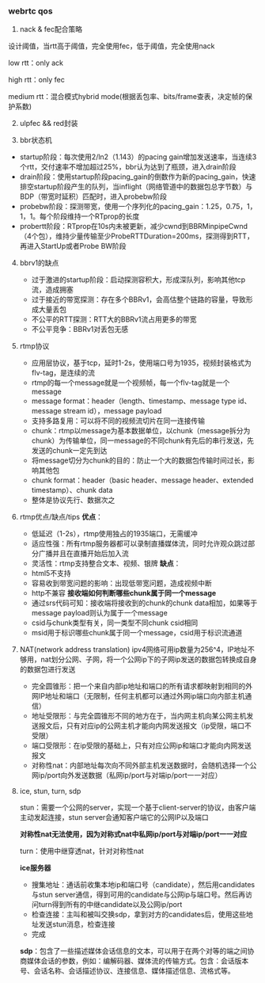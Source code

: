 ### webrtc qos
1. nack & fec配合策略

  设计阈值，当rtt高于阈值，完全使用fec，低于阈值，完全使用nack
  
  low rtt：only ack
  
  high rtt：only fec
  
  medium rtt：混合模式hybrid mode(根据丢包率、bits/frame查表，决定帧的保护系数)
  
2. ulpfec && red封装

3. bbr状态机

  - startup阶段：每次使用2/ln2（1.143）的pacing gain增加发送速率，当连续3个rtt，交付速率不增加超过25%，bbr认为达到了瓶颈，进入drain阶段
  - drain阶段：使用startup阶段pacing_gain的倒数作为新的pacing_gain，快速排空startup阶段产生的队列，当inflight（网络管道中的数据包总字节数）与BDP（带宽时延积）匹配时，进入probebw阶段
  - probebw阶段：探测带宽，使用一个序列化的pacing_gain：1.25，0.75，1，1，1。每个阶段维持一个RTprop的长度
  - probertt阶段：RTprop在10s内未被更新，减少cwnd到BBRMinpipeCwnd（4个包），维持少量传输至少ProbeRTTDuration=200ms，探测得到RTT，再进入StartUp或者Probe BW阶段

4. bbrv1的缺点
   - 过于激进的startup阶段：启动探测容积大，形成深队列，影响其他tcp流，造成拥塞
   - 过于接近的带宽探测：存在多个BBRv1，会高估整个链路的容量，导致形成大量丢包
   - 不公平的RTT探测：RTT大的BBRv1流占用更多的带宽
   - 不公平竞争：BBRv1对丢包无感

5. rtmp协议
   - 应用层协议，基于tcp，延时1-2s，使用端口号为1935，视频封装格式为flv-tag，是连续的流
   - rtmp的每一个message就是一个视频帧，每一个flv-tag就是一个message
   - message format：header（length、timestamp、message type id、message stream id），message payload
   - 支持多路复用：可以将不同的视频流切片在同一连接传输
   - chunk：rtmp以message为基本数据单位，以chunk（message拆分为chunk）为传输单位，同一message的不同chunk有先后的串行发送，先发送的chunk一定先到达
   - 将message切分为chunk的目的：防止一个大的数据包传输时间过长，影响其他包
   - chunk format：header（basic header、message header、extended timestamp）、chunk data
   - 整体是协议先行、数据次之

6. rtmp优点/缺点/tips
   **优点**：
   - 低延迟（1-2s），rtmp使用独占的1935端口，无需缓冲
   - 适应性强：所有rtmp服务器都可以录制直播媒体流，同时允许观众跳过部分广播并且在直播开始后加入流
   - 灵活性：rtmp支持整合文本、视频、银牌
  **缺点**：
   - html5不支持
   - 容易收到带宽问题的影响：出现低带宽问题，造成视频中断
   - http不兼容
  **接收端如何判断哪些chunk属于同一个message**
   - 通过srs代码可知：接收端将接收到的chunk的chunk data相加，如果等于message payload则认为属于一个message
   - csid与chunk类型有关，同一类型不同chunk csid相同
   - msid用于标识哪些chunk属于同一个message，csid用于标识流通道

7. NAT(network address translation)
   ipv4网络可用ip数量为256^4，IP地址不够用，nat划分公网、子网，将一个公网ip下的子网ip发送的数据包转换成自身的数据包进行发送
   - 完全圆锥形：把一个来自内部ip地址和端口的所有请求都映射到相同的外网IP地址和端口（无限制，任何主机都可以通过外网ip端口向内部主机通信）
   - 地址受限形：与完全圆锥形不同的地方在于，当内网主机向某公网主机发送报文后，只有对应ip的公网主机才能向内网发送报文（ip受限，端口不受限）
   - 端口受限形：在ip受限的基础上，只有对应公网ip和端口才能向内网发送报文
   - 对称性nat：内部地址每次向不同外部主机发送数据时，会随机选择一个公网ip/port向外发送数据（私网ip/port与对端ip/port一一对应）

8. ice, stun, turn, sdp

    stun：需要一个公网的server，实现一个基于client-server的协议，由客户端主动发起连接，stun server会通知客户端它的公网IP以及端口

   **对称性nat无法使用，因为对称式nat中私网ip/port与对端ip/port一一对应**

   turn：使用中继穿透nat，针对对称性nat

   **ice服务器**
   - 搜集地址：通话前收集本地ip和端口号（candidate），然后用candidates与stun server通信，得到可用的candidate与公网ip与端口号。然后再访问turn得到所有的中继candidate以及公网ip/port
   - 检查连接：主叫和被叫交换sdp，拿到对方的candidates后，使用这些地址发送stun消息，检查连接
   - 完成

   **sdp**：包含了一些描述媒体会话信息的文本，可以用于在两个对等的端之间协商媒体会话的参数，例如：编解码器、媒体流的传输方式。包含：会话版本号、会话名称、会话描述协议、连接信息、媒体描述信息、流格式等。
